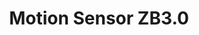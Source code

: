 ---
date_added: 2021-06-05
model: ZM-35ZH-Q
vendor: Tuya
title: Motion Sensor ZB3.0
category: sensor
supports: occupancy
zigbeemodel: ['TS0202','_TYZB01_dl7cejts']
compatible: [tasmota, z2m, zha]
mlink: 
link: https://www.aliexpress.com/item/1005003320192145.html
link2: https://www.aliexpress.com/item/1005002420495341.html
link3: https://www.banggood.com/Bakeey-Tuya-Zigbee-Smart-PIR-Motion-Sensor-Alarm-System-Human-Body-Detection-Sensors-Motion-Detector-For-Lighting-Home-Automation-p-1839653.html
link4: https://www.amazon.com/dp/B0914XCKY1
EAN: ZM-RT201
---